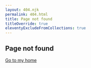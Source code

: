```yaml
---
layout: 404.njk
permalink: 404.html
title: Page not found
titleOverride: true
eleventyExcludeFromCollections: true
---
```


## Page not found

<a class="link-offset-2 link-offset-3-hover link-underline link-underline-opacity-0 link-underline-opacity-75-hover" href="/">Go to my home <i class="bi bi-arrow-right"></i></a>
